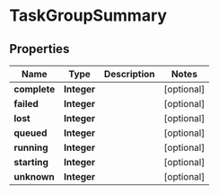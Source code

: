 

# TaskGroupSummary


## Properties

| Name | Type | Description | Notes |
|------------ | ------------- | ------------- | -------------|
|**complete** | **Integer** |  |  [optional] |
|**failed** | **Integer** |  |  [optional] |
|**lost** | **Integer** |  |  [optional] |
|**queued** | **Integer** |  |  [optional] |
|**running** | **Integer** |  |  [optional] |
|**starting** | **Integer** |  |  [optional] |
|**unknown** | **Integer** |  |  [optional] |



